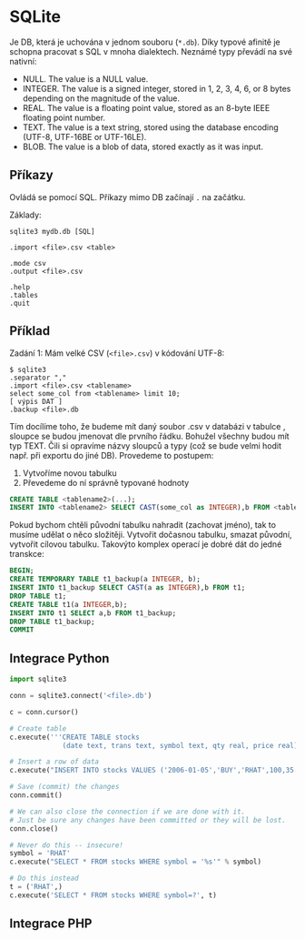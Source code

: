 
SQLite
======

Je DB, která je uchována v jednom souboru (`*.db`). Díky typové afinitě je schopna pracovat s SQL v mnoha dialektech. Neznámé typy převádí na své nativní:

* NULL. The value is a NULL value.
* INTEGER. The value is a signed integer, stored in 1, 2, 3, 4, 6, or 8 bytes depending on the magnitude of the value.
* REAL. The value is a floating point value, stored as an 8-byte IEEE floating point number.
* TEXT. The value is a text string, stored using the database encoding (UTF-8, UTF-16BE or UTF-16LE).
* BLOB. The value is a blob of data, stored exactly as it was input.

Příkazy
-------

Ovládá se pomocí SQL. Příkazy mimo DB začínají `.` na začátku.

Základy:
```
sqlite3 mydb.db [SQL]
```

```
.import <file>.csv <table>
```

```
.mode csv
.output <file>.csv
```

```
.help
.tables
.quit
```

Příklad
-------

Zadání 1: Mám velké CSV (`<file>.csv`) v kódování UTF-8:

```
$ sqlite3
.separator ","
.import <file>.csv <tablename>
select some_col from <tablename> limit 10;
[ výpis DAT ]
.backup <file>.db
```

Tím docílíme toho, že budeme mít daný soubor <file>.csv v databázi v tabulce <tablename>, sloupce se budou jmenovat dle prvního řádku. Bohužel všechny budou mít typ TEXT. Čili si opravíme názvy sloupců a typy (což se bude velmi hodit např. při exportu do jiné DB). Provedeme to postupem:

1. Vytvoříme novou tabulku
2. Převedeme do ní správně typované hodnoty

```sql
CREATE TABLE <tablename2>(...);
INSERT INTO <tablename2> SELECT CAST(some_col as INTEGER),b FROM <tablename>;
```

Pokud bychom chtěli původní tabulku nahradit (zachovat jméno), tak to musíme udělat o něco složitěji. Vytvořit dočasnou tabulku, smazat původní, vytvořit cílovou tabulku. Takovýto komplex operací je dobré dát do jedné transkce:

```sql
BEGIN;
CREATE TEMPORARY TABLE t1_backup(a INTEGER, b);
INSERT INTO t1_backup SELECT CAST(a as INTEGER),b FROM t1;
DROP TABLE t1;
CREATE TABLE t1(a INTEGER,b);
INSERT INTO t1 SELECT a,b FROM t1_backup;
DROP TABLE t1_backup;
COMMIT
```

Integrace Python
----------------

```python
import sqlite3

conn = sqlite3.connect('<file>.db')

c = conn.cursor()

# Create table
c.execute('''CREATE TABLE stocks
             (date text, trans text, symbol text, qty real, price real)''')

# Insert a row of data
c.execute("INSERT INTO stocks VALUES ('2006-01-05','BUY','RHAT',100,35.14)")

# Save (commit) the changes
conn.commit()

# We can also close the connection if we are done with it.
# Just be sure any changes have been committed or they will be lost.
conn.close()
```

```python
# Never do this -- insecure!
symbol = 'RHAT'
c.execute("SELECT * FROM stocks WHERE symbol = '%s'" % symbol)

# Do this instead
t = ('RHAT',)
c.execute('SELECT * FROM stocks WHERE symbol=?', t)
```

Integrace PHP
-------------
